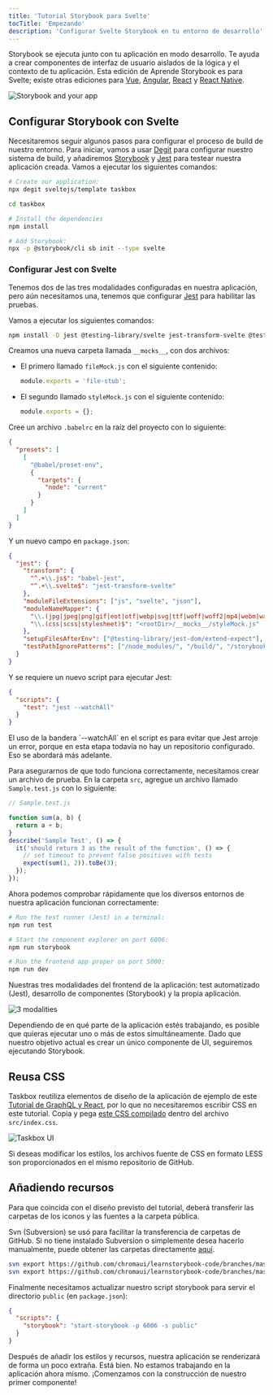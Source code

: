 ```yaml
---
title: 'Tutorial Storybook para Svelte'
tocTitle: 'Empezando'
description: 'Configurar Svelte Storybook en tu entorno de desarrollo'
---
```


Storybook se ejecuta junto con tu aplicación en modo desarrollo. Te ayuda a crear componentes de interfaz de usuario aislados de la lógica y el contexto de tu aplicación. Esta edición de Aprende Storybook es para Svelte; existe otras ediciones para [Vue](/intro-to-storybook/vue/es/get-started), [Angular](/intro-to-storybook/angular/es/get-started), [React](/intro-to-storybook/react/es/get-started) y [React Native](/intro-to-storybook/react-native/es/get-started).

![Storybook and your app](/intro-to-storybook/storybook-relationship.jpg)

## Configurar Storybook con Svelte

Necesitaremos seguir algunos pasos para configurar el proceso de build de nuestro entorno. Para iniciar, vamos a usar [Degit](https://github.com/Rich-Harris/degit) para configurar nuestro sistema de build, y añadiremos [Storybook](https://storybook.js.org/) y [Jest](https://facebook.github.io/jest/) para testear nuestra aplicación creada. Vamos a ejecutar los siguientes comandos:

```bash
# Create our application:
npx degit sveltejs/template taskbox

cd taskbox

# Install the dependencies
npm install

# Add Storybook:
npx -p @storybook/cli sb init --type svelte
```

### Configurar Jest con Svelte

Tenemos dos de las tres modalidades configuradas en nuestra aplicación, pero aún necesitamos una, tenemos que configurar [Jest](https://facebook.github.io/jest/) para habilitar las pruebas.

Vamos a ejecutar los siguientes comandos:

```bash
npm install -D jest @testing-library/svelte jest-transform-svelte @testing-library/jest-dom
```

Creamos una nueva carpeta llamada `__mocks__`, con dos archivos:

- El primero llamado `fileMock.js` con el siguiente contenido:
  ```javascript
  module.exports = 'file-stub';
  ```
- El segundo llamado `styleMock.js` con el siguiente contenido:
  ```javascript
  module.exports = {};
  ```

Cree un archivo `.babelrc` en la raíz del proyecto con lo siguiente:

```json
{
  "presets": [
    [
      "@babel/preset-env",
      {
        "targets": {
          "node": "current"
        }
      }
    ]
  ]
}
```

Y un nuevo campo en `package.json`:

```json
{
  "jest": {
    "transform": {
      "^.+\\.js$": "babel-jest",
      "^.+\\.svelte$": "jest-transform-svelte"
    },
    "moduleFileExtensions": ["js", "svelte", "json"],
    "moduleNameMapper": {
      "\\.(jpg|jpeg|png|gif|eot|otf|webp|svg|ttf|woff|woff2|mp4|webm|wav|mp3|m4a|aac|oga)$": "<rootDir>/__mocks__/fileMock.js",
      "\\.(css|scss|stylesheet)$": "<rootDir>/__mocks__/styleMock.js"
    },
    "setupFilesAfterEnv": ["@testing-library/jest-dom/extend-expect"],
    "testPathIgnorePatterns": ["/node_modules/", "/build/", "/storybook-static/"]
  }
}
```

Y se requiere un nuevo script para ejecutar Jest:

```json
{
  "scripts": {
    "test": "jest --watchAll"
  }
}
```

<div class="aside">El uso de la bandera `--watchAll` en el script es para evitar que Jest arroje un error, porque en esta etapa todavía no hay un repositorio configurado. Eso se abordará más adelante.</div>

Para asegurarnos de que todo funciona correctamente, necesitamos crear un archivo de prueba. En la carpeta `src`, agregue un archivo llamado `Sample.test.js` con lo siguiente:

```javascript
// Sample.test.js

function sum(a, b) {
  return a + b;
}
describe('Sample Test', () => {
  it('should return 3 as the result of the function', () => {
    // set timeout to prevent false positives with tests
    expect(sum(1, 2)).toBe(3);
  });
});
```

Ahora podemos comprobar rápidamente que los diversos entornos de nuestra aplicación funcionan correctamente:

```bash
# Run the test runner (Jest) in a terminal:
npm run test

# Start the component explorer on port 6006:
npm run storybook

# Run the frontend app proper on port 5000:
npm run dev
```

Nuestras tres modalidades del frontend de la aplicación: test automatizado (Jest), desarrollo de componentes (Storybook) y la propia aplicación.

![3 modalities](/intro-to-storybook/app-three-modalities-svelte.png)

Dependiendo de en qué parte de la aplicación estés trabajando, es posible que quieras ejecutar uno o más de estos simultáneamente. Dado que nuestro objetivo actual es crear un único componente de UI, seguiremos ejecutando Storybook.

## Reusa CSS

Taskbox reutiliza elementos de diseño de la aplicación de ejemplo de este [Tutorial de GraphQL y React](https://www.chromatic.com/blog/graphql-react-tutorial-part-1-6), por lo que no necesitaremos escribir CSS en este tutorial. Copia y pega [este CSS compilado](https://github.com/chromaui/learnstorybook-code/blob/master/src/index.css) dentro del archivo `src/index.css`.

![Taskbox UI](/intro-to-storybook/ss-browserchrome-taskbox-learnstorybook.png)

<div class="aside">
Si deseas modificar los estilos, los archivos fuente de CSS en formato LESS son proporcionados en el mismo repositorio de GitHub.
</div>

## Añadiendo recursos

Para que coincida con el diseño previsto del tutorial, deberá transferir las carpetas de los iconos y las fuentes a la carpeta pública.

<div class="aside"> Svn (Subversion) se usó para facilitar la transferencia de carpetas de GitHub. Si no tiene instalado Subversion o simplemente desea hacerlo manualmente, puede obtener las carpetas directamente <a href="https://github.com/chromaui/learnstorybook-code/tree/master/public">aquí</a>.</p></div>

```bash
svn export https://github.com/chromaui/learnstorybook-code/branches/master/src/assets/font src/assets/font
svn export https://github.com/chromaui/learnstorybook-code/branches/master/src/assets/icon src/assets/icon
```

Finalmente necesitamos actualizar nuestro script storybook para servir el directorio `public` (en `package.json`):

```json
{
  "scripts": {
    "storybook": "start-storybook -p 6006 -s public"
  }
}
```

Después de añadir los estilos y recursos, nuestra aplicación se renderizará de forma un poco extraña. Está bien. No estamos trabajando en la aplicación ahora mismo. ¡Comenzamos con la construcción de nuestro primer componente!
